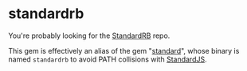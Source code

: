 # standardrb

You're probably looking for the
[StandardRB](https://github.com/testdouble/standard) repo.

This gem is effectively an alias of the gem
"[standard](https://github.com/testdouble/standard)", whose binary is named
`standardrb` to avoid PATH collisions with [StandardJS](https://standardjs.org).
